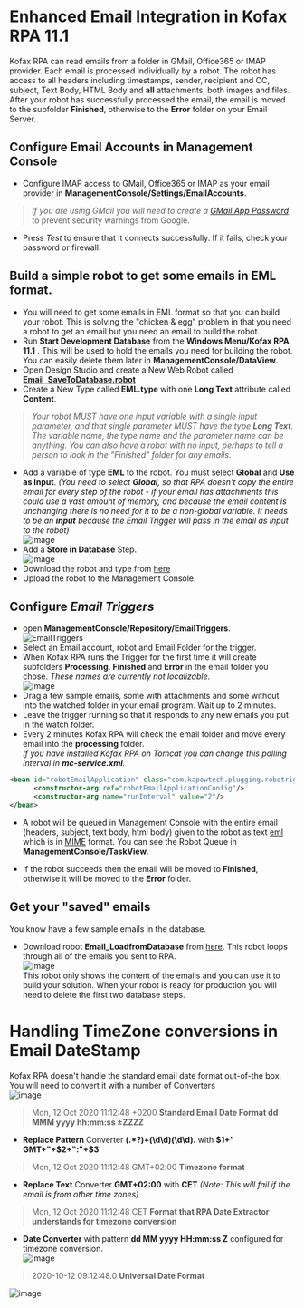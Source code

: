 # Enhanced Email Integration in Kofax RPA 11.1
Kofax RPA can read emails from a folder in GMail, Office365 or IMAP provider. Each email is processed individually by a robot. The robot has access to all headers including timestamps, sender, recipient and CC, subject, Text Body, HTML Body and **all** attachments, both images and files. After your robot has successfully processed the email, the email is moved to the subfolder **Finished**, otherwise to the **Error** folder on your Email Server.

## Configure Email Accounts in Management Console
* Configure IMAP access to GMail, Office365 or IMAP as your email provider in **ManagementConsole/Settings/EmailAccounts**.  
> *If you are using GMail you will need to create a [GMail App Password](https://support.google.com/accounts/answer/185833?hl=en)* to prevent security warnings from Google.
* Press *Test* to ensure that it connects successfully. If it fails, check your password or firewall.
## Build a simple robot to get some emails in EML format.
* You will need to get some emails in EML format so that you can build your robot. This is solving the "chicken & egg" problem in that you need a robot to get an email but you need an email to build the robot.
* Run **Start Development Database** from the **Windows Menu/Kofax RPA 11.1** . This will be used to hold the emails you need for building the robot. You can easily delete them later in **ManagementConsole/DataView**.
* Open Design Studio and create a New Web Robot called [**Email_SaveToDatabase.robot**](https://github.com/KofaxRPA/RPA-11.1/tree/main/Email)
* Create a New Type called **EML.type** with one **Long Text** attribute called **Content**.
> *Your robot MUST have one input variable with a single input parameter, and that single parameter MUST have the type **Long Text**. The variable name, the type name and the parameter name can be anything. You can also have a robot with no input, perhaps to tell a person to look in the "Finished" folder for any emails.*
* Add a variable of type **EML** to the robot. You must select **Global** and **Use as Input**. *(You need to select **Global**, so that RPA doesn't copy the entire email for every step of the robot - if your email has attachments this could use a vast amount of memory, and because the email content is unchanging there is no need for it to be a non-global variable. It needs to be an **input** because the Email Trigger will pass in the email as input to the robot)*  
![image](https://user-images.githubusercontent.com/47416964/98934364-409a6080-24e2-11eb-9599-26f3b945079d.png)
* Add a **Store in Database** Step.  
![image](https://user-images.githubusercontent.com/47416964/99876058-9e226180-2bf4-11eb-9122-7cca0d598065.png)
* Download the robot and type from [here](https://github.com/KofaxRPA/RPA-11.1/tree/main/Email)
* Upload the robot to the Management Console.
## Configure *Email Triggers*
* open **ManagementConsole/Repository/EmailTriggers**.  
![EmailTriggers](https://user-images.githubusercontent.com/47416964/98917769-10949280-24cd-11eb-9e4d-e007bb35ded2.png)
* Select an Email account, robot and Email Folder for the trigger.
* When Kofax RPA runs the Trigger for the first time it will create subfolders **Processing**, **Finished** and **Error** in the email folder you chose.  *These names are currently not localizable*.  
![image](https://user-images.githubusercontent.com/47416964/98919114-bf859e00-24ce-11eb-919e-8efbe5f60a8a.png)
* Drag a few sample emails, some with attachments and some without into the watched folder in your email program. Wait up to 2 minutes.
* Leave the trigger running so that it responds to any new emails you put in the watch folder.
* Every 2 minutes Kofax RPA will check the email folder and move every email into the **processing** folder.  
*If you have installed Kofax RPA on Tomcat you can change this polling interval in **mc-service.xml**.* 
```xml
<bean id="robotEmailApplication" class="com.kapowtech.plugging.robotrigger.email.RobotEmailApplication">
      <constructor-arg ref="robotEmailApplicationConfig"/>
      <constructor-arg name="runInterval" value="2"/>
</bean>
```
* A robot will be queued in Management Console with the entire email (headers, subject, text body, html body) given to the robot as text [eml](https://en.wikipedia.org/wiki/Email#Filename_extensions) which is in [MIME](https://en.wikipedia.org/wiki/MIME) format. You can see the Robot Queue in **ManagementConsole/TaskView**.

* If the robot succeeds then the email will be moved to **Finished**, otherwise it will be moved to the **Error** folder.
## Get your "saved" emails ##
You know have a few sample emails in the database.
* Download robot **Email_LoadfromDatabase** from [here](https://github.com/KofaxRPA/RPA-11.1/tree/main/Email). This robot loops through all of the emails you sent to RPA.  
![image](https://user-images.githubusercontent.com/47416964/99875974-f9a01f80-2bf3-11eb-8a4e-404af8a0fbf1.png)  
This robot only shows the content of the emails and you can use it to build your solution. When your robot is ready for production you will need to delete the first two database steps.

# Handling TimeZone conversions in Email DateStamp

Kofax RPA doesn't handle the standard email date format out-of-the box. You will need to convert it with a number of Converters  
![image](https://user-images.githubusercontent.com/47416964/99877749-9f598b80-2c00-11eb-93c1-8d166ad59590.png)

 > Mon, 12 Oct 2020 11:12:48 +0200        **Standard Email Date Format  dd MMM yyyy hh:mm:ss ±ZZZZ**  
* **Replace Pattern** Converter **(.\*?)\+(\d\d)(\d\d).** with **$1+" GMT+"+$2+":"+$3**
 > Mon, 12 Oct 2020 11:12:48  GMT+02:00   **Timezone format**  
* **Replace Text** Converter **GMT+02:00** with **CET**   *(Note: This will fail if the email is from other time zones)*
 > Mon, 12 Oct 2020 11:12:48  CET         **Format that RPA Date Extractor understands for timezone conversion** 
* **Date Converter** with pattern **dd MM yyyy HH:mm:ss Z** configured for timezone conversion.  
 ![image](https://user-images.githubusercontent.com/47416964/99877542-476e5500-2bff-11eb-96a0-f8aed0374679.png)

 > 2020-10-12 09:12:48.0                  **Universal Date Format**  
  
![image](https://user-images.githubusercontent.com/47416964/99877542-476e5500-2bff-11eb-96a0-f8aed0374679.png)


